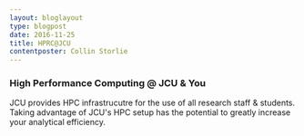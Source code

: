 ```yaml
---
layout: bloglayout
type: blogpost
date: 2016-11-25
title: HPRC@JCU
contentposter: Collin Storlie
---
```


### High Performance Computing @ JCU & You ###

JCU provides HPC infrastrucutre for the use of all research staff & students.  Taking advantage of JCU's HPC setup has the potential to greatly increase your analytical efficiency.  


